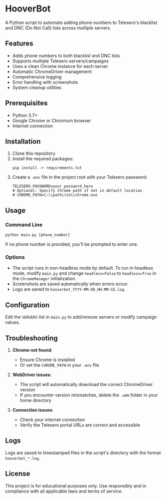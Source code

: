 # HooverBot

A Python script to automate adding phone numbers to Telesero's blacklist and DNC (Do Not Call) lists across multiple servers.

## Features

- Adds phone numbers to both blacklist and DNC lists
- Supports multiple Telesero servers/campaigns
- Uses a clean Chrome instance for each server
- Automatic ChromeDriver management
- Comprehensive logging
- Error handling with screenshots
- System cleanup utilities

## Prerequisites

- Python 3.7+
- Google Chrome or Chromium browser
- Internet connection

## Installation

1. Clone this repository
2. Install the required packages:
   ```
   pip install -r requirements.txt
   ```
3. Create a `.env` file in the project root with your Telesero password:
   ```
   TELESERO_PASSWORD=your_password_here
   # Optional: Specify Chrome path if not in default location
   # CHROME_PATH=C:\\path\\to\\chrome.exe
   ```

## Usage

### Command Line

```
python main.py [phone_number]
```

If no phone number is provided, you'll be prompted to enter one.

### Options

- The script runs in non-headless mode by default. To run in headless mode, modify `main.py` and change `headless=False` to `headless=True` in the `ChromeManager` initialization.
- Screenshots are saved automatically when errors occur.
- Logs are saved to `hooverbot_YYYY-MM-DD_HH-MM-SS.log`.

## Configuration

Edit the `SERVERS` list in `main.py` to add/remove servers or modify campaign values.

## Troubleshooting

1. **Chrome not found**: 
   - Ensure Chrome is installed
   - Or set the `CHROME_PATH` in your `.env` file

2. **WebDriver issues**:
   - The script will automatically download the correct ChromeDriver version
   - If you encounter version mismatches, delete the `.wdm` folder in your home directory

3. **Connection issues**:
   - Check your internet connection
   - Verify the Telesero portal URLs are correct and accessible

## Logs

Logs are saved to timestamped files in the script's directory with the format `hooverbot_*.log`.

## License

This project is for educational purposes only. Use responsibly and in compliance with all applicable laws and terms of service.
